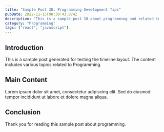 ```yaml
---
title: "Sample Post 30: Programming Development Tips"
pubDate: 2022-11-15T08:30:43.874Z
description: "This is a sample post 30 about programming and related technologies. Learn about best practices and modern development techniques."
category: "Programming"
tags: ["react", "javascript"]
---
```


## Introduction

This is a sample post generated for testing the timeline layout. The content includes various topics related to Programming.

## Main Content

Lorem ipsum dolor sit amet, consectetur adipiscing elit. Sed do eiusmod tempor incididunt ut labore et dolore magna aliqua.

## Conclusion

Thank you for reading this sample post about programming.
